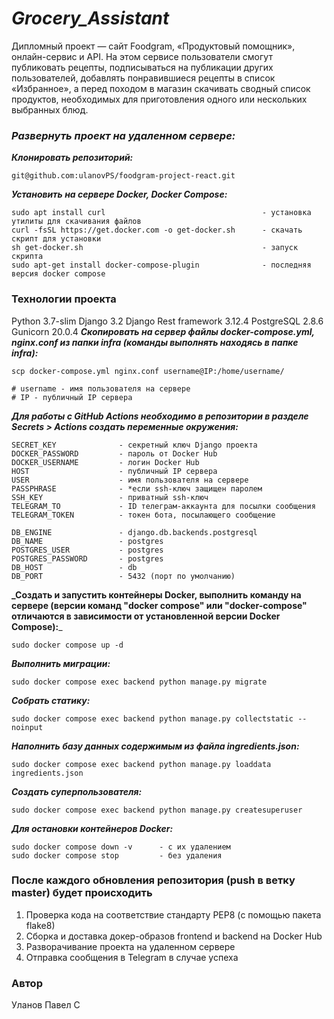 # **_Grocery_Assistant_**

Дипломный проект — сайт Foodgram, «Продуктовый помощник», онлайн-сервис и API.
На этом сервисе пользователи смогут публиковать рецепты, подписываться на публикации других пользователей, добавлять понравившиеся рецепты в список «Избранное», а перед походом в магазин скачивать сводный список продуктов, необходимых для приготовления одного или нескольких выбранных блюд.

### _Развернуть проект на удаленном сервере:_

**_Клонировать репозиторий:_**

```
git@github.com:ulanovPS/foodgram-project-react.git
```

**_Установить на сервере Docker, Docker Compose:_**

```
sudo apt install curl                                   - установка утилиты для скачивания файлов
curl -fsSL https://get.docker.com -o get-docker.sh      - скачать скрипт для установки
sh get-docker.sh                                        - запуск скрипта
sudo apt-get install docker-compose-plugin              - последняя версия docker compose
```

### Технологии проекта

Python 3.7-slim
Django 3.2
Django Rest framework 3.12.4
PostgreSQL 2.8.6
Gunicorn 20.0.4
**_Скопировать на сервер файлы docker-compose.yml, nginx.conf из папки infra (команды выполнять находясь в папке infra):_**

```
scp docker-compose.yml nginx.conf username@IP:/home/username/

# username - имя пользователя на сервере
# IP - публичный IP сервера
```

**_Для работы с GitHub Actions необходимо в репозитории в разделе Secrets > Actions создать переменные окружения:_**

```
SECRET_KEY              - секретный ключ Django проекта
DOCKER_PASSWORD         - пароль от Docker Hub
DOCKER_USERNAME         - логин Docker Hub
HOST                    - публичный IP сервера
USER                    - имя пользователя на сервере
PASSPHRASE              - *если ssh-ключ защищен паролем
SSH_KEY                 - приватный ssh-ключ
TELEGRAM_TO             - ID телеграм-аккаунта для посылки сообщения
TELEGRAM_TOKEN          - токен бота, посылающего сообщение

DB_ENGINE               - django.db.backends.postgresql
DB_NAME                 - postgres
POSTGRES_USER           - postgres
POSTGRES_PASSWORD       - postgres
DB_HOST                 - db
DB_PORT                 - 5432 (порт по умолчанию)
```

**_Создать и запустить контейнеры Docker, выполнить команду на сервере (версии команд "docker compose" или "docker-compose" отличаются в зависимости от установленной версии Docker Compose):**_

```
sudo docker compose up -d
```

**_Выполнить миграции:_**

```
sudo docker compose exec backend python manage.py migrate
```

**_Собрать статику:_**

```
sudo docker compose exec backend python manage.py collectstatic --noinput
```

**_Наполнить базу данных содержимым из файла ingredients.json:_**

```
sudo docker compose exec backend python manage.py loaddata ingredients.json
```

**_Создать суперпользователя:_**

```
sudo docker compose exec backend python manage.py createsuperuser
```

**_Для остановки контейнеров Docker:_**

```
sudo docker compose down -v      - с их удалением
sudo docker compose stop         - без удаления
```

### После каждого обновления репозитория (push в ветку master) будет происходить

1. Проверка кода на соответствие стандарту PEP8 (с помощью пакета flake8)
2. Сборка и доставка докер-образов frontend и backend на Docker Hub
3. Разворачивание проекта на удаленном сервере
4. Отправка сообщения в Telegram в случае успеха

### Автор

Уланов Павел С